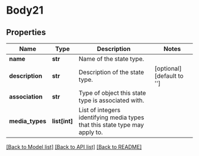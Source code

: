 # Body21

## Properties
Name | Type | Description | Notes
------------ | ------------- | ------------- | -------------
**name** | **str** | Name of the state type. | 
**description** | **str** | Description of the state type. | [optional] [default to '']
**association** | **str** | Type of object this state type is associated with. | 
**media_types** | **list[int]** | List of integers identifying media types that this state type may apply to. | 

[[Back to Model list]](../README.md#documentation-for-models) [[Back to API list]](../README.md#documentation-for-api-endpoints) [[Back to README]](../README.md)

